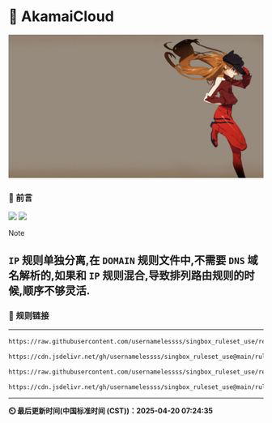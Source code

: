 
# 🧸 AkamaiCloud
![](https://raw.githubusercontent.com/usernamelessss/picture-bed/main/images/202504042256831.jpg)
### 📣 前言
![](https://shields.io/badge/-移除重复规则-ff69b4) ![](https://shields.io/badge/-IP&nbsp;规则单独存放不与&nbsp;DOMAIN&nbsp;等混合-green)
> [!NOTE]
**`IP` 规则单独分离,在 `DOMAIN` 规则文件中,不需要 `DNS` 域名解析的,如果和 `IP` 规则混合,导致排列路由规则的时候,顺序不够灵活.**
---

###  🔗 规则链接
---

```url
https://raw.githubusercontent.com/usernamelessss/singbox_ruleset_use/refs/heads/main/rule/AkamaiCloud/AkamaiCloud_IP.json
```

```url
https://cdn.jsdelivr.net/gh/usernamelessss/singbox_ruleset_use@main/rule/AkamaiCloud/AkamaiCloud_IP.json
```

```url
https://raw.githubusercontent.com/usernamelessss/singbox_ruleset_use/refs/heads/main/rule/AkamaiCloud/AkamaiCloud_IP.srs
```

```url
https://cdn.jsdelivr.net/gh/usernamelessss/singbox_ruleset_use@main/rule/AkamaiCloud/AkamaiCloud_IP.srs
```

---
**⏲️ 最后更新时间(中国标准时间 (CST))：2025-04-20 07:24:35**